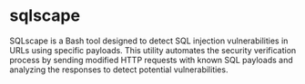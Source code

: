 # sqlscape
SQLscape is a Bash tool designed to detect SQL injection vulnerabilities in URLs using specific payloads. This utility automates the security verification process by sending modified HTTP requests with known SQL payloads and analyzing the responses to detect potential vulnerabilities.
